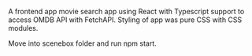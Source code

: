 A frontend app movie search app using React with Typescript support to access OMDB API with FetchAPI. Styling of app was pure CSS with CSS modules.

Move into scenebox folder and run npm start.
